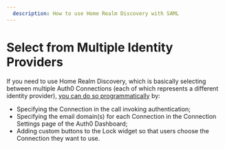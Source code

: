 ```yaml
---
  description: How to use Home Realm Discovery with SAML
---
```


# Select from Multiple Identity Providers

If you need to use Home Realm Discovery, which is basically selecting between multiple Auth0 Connections (each of which represents a different identity provider), [you can do so programmatically](/hrd) by:

* Specifying the Connection in the call invoking authentication;
* Specifying the email domain(s) for each Connection in the Connection Settings page of the Auth0 Dashboard;
* Adding custom buttons to the Lock widget so that users choose the Connection they want to use.
